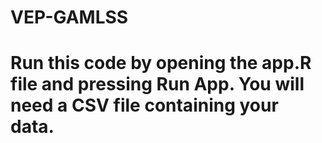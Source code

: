 # VEP-GAMLSS
# 
# Run this code by opening the app.R file and pressing Run App. You will need a CSV file containing your data.
